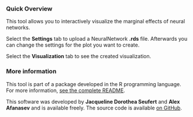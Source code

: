 ### Quick Overview

This tool allows you to interactively visualize the marginal effects of neural networks.

Select the **<i class="fa fa-cog"></i> Settings** tab to upload a NeuralNetwork **.rds** file. 
Afterwards you can change the settings for the plot you want to create.

Select the **<i class="fa fa-bar-chart"></i> Visualization** tab to see the created visualization. 

### More information

This tool is part of a package developed in the R programming language. For more information, <a target="_blank" href="https://github.com/AlexAfanasev/NeuralNetworkVisualization#readme" >see the complete README</a>.

This software was developed by **Jacqueline Dorothea Seufert** and **Alex Afanasev** and is available freely. The source code is available <a target="_blank" href="https://github.com/AlexAfanasev/NeuralNetworkVisualization">on GitHub</a>. 
